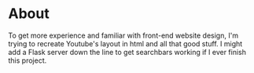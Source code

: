 # About

To get more experience and familiar with front-end website design, I'm trying to recreate Youtube's layout in html and all that good stuff. I might add a Flask server down the line to get searchbars working if I ever finish this project.
